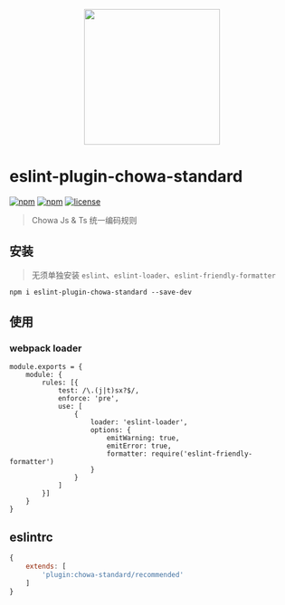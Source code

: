 <p align="center">
    <img src="http://upload.ouliu.net/i/20200108163318i47lq.png" width="240">
</p>

# eslint-plugin-chowa-standard

[![npm](https://img.shields.io/npm/v/eslint-plugin-chowa-standard.svg)](https://www.npmjs.com/package/eslint-plugin-chowa-standard)
[![npm](https://img.shields.io/npm/dm/eslint-plugin-chowa-standard.svg)](https://www.npmjs.com/package/eslint-plugin-chowa-standard)
[![license](https://img.shields.io/github/license/mashape/apistatus.svg?maxAge=2592000)](https://opensource.org/licenses/MIT)


> Chowa Js & Ts 统一编码规则

## 安装

> 无须单独安装 `eslint`、`eslint-loader`、`eslint-friendly-formatter`

```
npm i eslint-plugin-chowa-standard --save-dev
```

## 使用

### webpack loader

```
module.exports = {
    module: {
        rules: [{
            test: /\.(j|t)sx?$/,
            enforce: 'pre',
            use: [
                {
                    loader: 'eslint-loader',
                    options: {
                        emitWarning: true,
                        emitError: true,
                        formatter: require('eslint-friendly-formatter')
                    }
                }
            ]
        }]
    }
}

```
## eslintrc

```js
{
    extends: [
        'plugin:chowa-standard/recommended'
    ]
}
```
